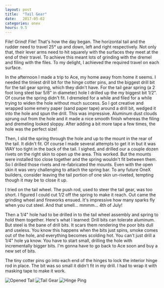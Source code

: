 ```yaml
---
layout: post
title:  "Tail Gear"
date:   2017-05-02 
categories: onex
hours: 9.5
---
```


File!  Grind!  File!  That's how the day began.  The horizontal tail and the rudder need to travel 25° up and down, left and right respectively.  Not only that, their lever arms need to hit squarely with the surfaces they meet at the end of their travel.  To achieve this meant lots of grinding with the dremel and filing with the files.  To my delight, I achieved the required travel on each surface.
  
In the afternoon I made a trip to Ace, my home away from home it seems.  I needed the tiniest drill bit for the hinge cotter pins, and the biggest drill bit for the tail gear spring, which they didn't have.  For the tail gear spring (a 2 foot long steel bar 5/8" in diameter) hole I drilled up the my biggest bit 1/2".  Of course the spring didn't fit.  I dremeled for a while and filed for a while trying to widen the hole without much success.  So I got creative and wrapped some emery paper (sand paper tape) around a drill bit, wedged it into the hole and spun the drill.  This was impressive.  Aluminum dust clouds sprung out from the hole and it made a nice smooth finish whereas the filing and dremeling looked sloppy. After adding a bit more tape a few times, the hole was the perfect size!

Then, I slid the spring through the hole and up to the mount in the rear of the tail.  It didn't fit.  Of course I made several attempts to get it in but it was WAY too tight in the back of the tail.  I sighed, and drilled our a couple dozen rivets on the right skin to open up the area.  This worked.  But the mounts were installed too close together and the spring wouldn't fit between them.  So I drilled those rivets and re-fabricated the mounts.  Even with the open skin it was very challenging to attach the spring bar.  To any future OneX builders, consider leaving the tail portion of one skin un-riveted, tempting though it may be to close it up.
    
I tried on the tail wheel. The push rod, used to steer the tail gear, was too short.  I figured I could cut 1/2 off the spring to make it reach.  Out came the grinding wheel and fireworks ensued.  It's impressive how many sparks fly when you cut steel.  And that smell... mmmm... 4th of July!
       
Then a 1/4" hole had to be drilled in to the tail wheel assembly and spring to hold them together.  Here's what I learned:  Drill bits can tolerate aluminum.  But steel is the bane of drill bits.  It scars them rendering the poor bits dull and useless.  You know this happens when the bits just spins, smoke comes out of the hole, and everything becomes scolding hot.  You can't just drill a 1/4" hole ya know.  You have to start small, drilling the hole with incrementally bigger bits.  I'm gonna have to go back to Ace soon and buy a new set of bits.             

The tiny cotter pins go into each end of the hinges to lock the interior hinge rod in place.  The bit was so small it didn't fit in my drill.  I had to wrap it with masking tape to make it work.

![Opened Tail](/onex/img/2017-05-02/1.jpg)
![Tail Gear](/onex/img/2017-05-02/2.jpg)
![Hinge Ping](/onex/img/2017-05-02/3.jpg)
